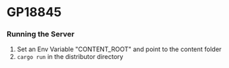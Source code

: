 # GP18845


### Running the Server
1. Set an Env Variable "CONTENT_ROOT" and point to the content folder 
2. `cargo run` in the distributor directory